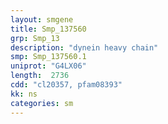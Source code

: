 ```yaml
---
layout: smgene
title: Smp_137560
grp: Smp_13
description: "dynein heavy chain"
smp: Smp_137560.1
uniprot: "G4LX06"
length:  2736
cdd: "cl20357, pfam08393"
kk: ns
categories: sm
---
```

